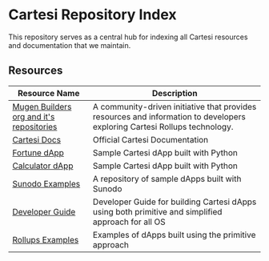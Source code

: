 # Cartesi Repository Index

This repository serves as a central hub for indexing all Cartesi resources and documentation that we maintain.

## Resources

| Resource Name                                                   | Description                                                                                                               |
| --------------------------------------------------------------- | ------------------------------------------------------------------------------------------------------------------------- |
| [Mugen Builders org and it's repositories](link_to_doc)         | A community-driven initiative that provides resources and information to developers exploring Cartesi Rollups technology. |
| [Cartesi Docs](https://github.com/cartesi/docs)                 | Official Cartesi Documentation                                                                                            |
| [Fortune dApp](https://github.com/cartesi/fortune)              | Sample Cartesi dApp built with Python                                                                                     |
| [Calculator dApp](https://github.com/cartesi/calculator)        | Sample Cartesi dApp built with Python                                                                                     |
| [Sunodo Examples](https://github.com/cartesi/sunodo-examples)   | A repository of sample dApps built with Sunodo                                                                            |
| [Developer Guide](https://github.com/cartesi/DevGuide)          | Developer Guide for building Cartesi dApps using both primitive and simplified approach for all OS                        |
| [Rollups Examples](https://github.com/cartesi/rollups-examples) | Examples of dApps built using the primitive approach                                                                      |
